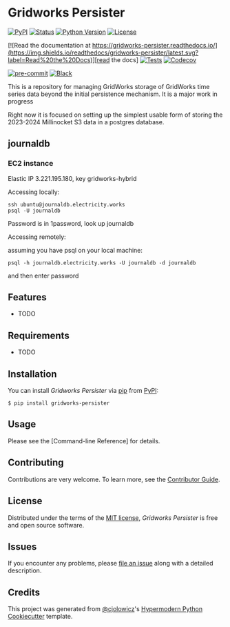 # Gridworks Persister

[![PyPI](https://img.shields.io/pypi/v/gridworks-persister.svg)][pypi_]
[![Status](https://img.shields.io/pypi/status/gridworks-persister.svg)][status]
[![Python Version](https://img.shields.io/pypi/pyversions/gridworks-persister)][python version]
[![License](https://img.shields.io/pypi/l/gridworks-persister)][license]

[![Read the documentation at https://gridworks-persister.readthedocs.io/](https://img.shields.io/readthedocs/gridworks-persister/latest.svg?label=Read%20the%20Docs)][read the docs]
[![Tests](https://github.com/thegridelectric/gridworks-persister/workflows/Tests/badge.svg)][tests]
[![Codecov](https://codecov.io/gh/thegridelectric/gridworks-persister/branch/main/graph/badge.svg)][codecov]

[![pre-commit](https://img.shields.io/badge/pre--commit-enabled-brightgreen?logo=pre-commit&logoColor=white)][pre-commit]
[![Black](https://img.shields.io/badge/code%20style-black-000000.svg)][black]

[pypi_]: https://pypi.org/project/gridworks-persister/
[status]: https://pypi.org/project/gridworks-persister/
[python version]: https://pypi.org/project/gridworks-persister
[read the docs]: https://gridworks-persister.readthedocs.io/
[tests]: https://github.com/thegridelectric/gridworks-persister/actions?workflow=Tests
[codecov]: https://app.codecov.io/gh/thegridelectric/gridworks-persister
[pre-commit]: https://github.com/pre-commit/pre-commit
[black]: https://github.com/psf/black

This is a repository for managing GridWorks storage of GridWorks time series data beyond the initial persistence mechanism. It is a major work in progress

Right now it is focused on setting up the simplest usable form of storing the 2023-2024 Millinocket S3 data in a postgres database.

## journaldb

### EC2 instance
Elastic IP 3.221.195.180, key gridworks-hybrid

Accessing locally: 

```
ssh ubuntu@journaldb.electricity.works
psql -U journaldb
```

Password is in 1password, look up journaldb

Accessing remotely:

assuming you have psql on your local machine:

```
psql -h journaldb.electricity.works -U journaldb -d journaldb
```
and then enter password



## Features

- TODO

## Requirements

- TODO

## Installation

You can install _Gridworks Persister_ via [pip] from [PyPI]:

```console
$ pip install gridworks-persister
```

## Usage

Please see the [Command-line Reference] for details.

## Contributing

Contributions are very welcome.
To learn more, see the [Contributor Guide].

## License

Distributed under the terms of the [MIT license][license],
_Gridworks Persister_ is free and open source software.

## Issues

If you encounter any problems,
please [file an issue] along with a detailed description.

## Credits

This project was generated from [@cjolowicz]'s [Hypermodern Python Cookiecutter] template.

[@cjolowicz]: https://github.com/cjolowicz
[pypi]: https://pypi.org/
[hypermodern python cookiecutter]: https://github.com/cjolowicz/cookiecutter-hypermodern-python
[file an issue]: https://github.com/thegridelectric/gridworks-persister/issues
[pip]: https://pip.pypa.io/

<!-- github-only -->

[license]: https://github.com/thegridelectric/gridworks-persister/blob/main/LICENSE
[contributor guide]: https://github.com/thegridelectric/gridworks-persister/blob/main/CONTRIBUTING.md
